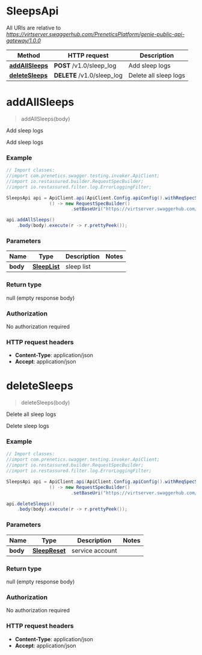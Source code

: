 # SleepsApi

All URIs are relative to *https://virtserver.swaggerhub.com/PreneticsPlatform/genie-public-api-gateway/1.0.0*

Method | HTTP request | Description
------------- | ------------- | -------------
[**addAllSleeps**](SleepsApi.md#addAllSleeps) | **POST** /v1.0/sleep_log | Add sleep logs
[**deleteSleeps**](SleepsApi.md#deleteSleeps) | **DELETE** /v1.0/sleep_log | Delete all sleep logs


<a name="addAllSleeps"></a>
# **addAllSleeps**
> addAllSleeps(body)

Add sleep logs

Add sleep logs

### Example
```java
// Import classes:
//import com.prenetics.swagger.testing.invoker.ApiClient;
//import io.restassured.builder.RequestSpecBuilder;
//import io.restassured.filter.log.ErrorLoggingFilter;

SleepsApi api = ApiClient.api(ApiClient.Config.apiConfig().withReqSpecSupplier(
                () -> new RequestSpecBuilder()
                        .setBaseUri("https://virtserver.swaggerhub.com/PreneticsPlatform/genie-public-api-gateway/1.0.0"))).sleeps();

api.addAllSleeps()
    .body(body).execute(r -> r.prettyPeek());
```

### Parameters

Name | Type | Description  | Notes
------------- | ------------- | ------------- | -------------
 **body** | [**SleepList**](SleepList.md)| sleep list |

### Return type

null (empty response body)

### Authorization

No authorization required

### HTTP request headers

 - **Content-Type**: application/json
 - **Accept**: application/json

<a name="deleteSleeps"></a>
# **deleteSleeps**
> deleteSleeps(body)

Delete all sleep logs

Delete sleep logs

### Example
```java
// Import classes:
//import com.prenetics.swagger.testing.invoker.ApiClient;
//import io.restassured.builder.RequestSpecBuilder;
//import io.restassured.filter.log.ErrorLoggingFilter;

SleepsApi api = ApiClient.api(ApiClient.Config.apiConfig().withReqSpecSupplier(
                () -> new RequestSpecBuilder()
                        .setBaseUri("https://virtserver.swaggerhub.com/PreneticsPlatform/genie-public-api-gateway/1.0.0"))).sleeps();

api.deleteSleeps()
    .body(body).execute(r -> r.prettyPeek());
```

### Parameters

Name | Type | Description  | Notes
------------- | ------------- | ------------- | -------------
 **body** | [**SleepReset**](SleepReset.md)| service account |

### Return type

null (empty response body)

### Authorization

No authorization required

### HTTP request headers

 - **Content-Type**: application/json
 - **Accept**: application/json

